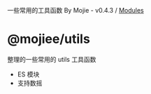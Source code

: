 一些常用的工具函数 By Mojie - v0.4.3 / [Modules](modules.md)

# @mojiee/utils

整理的一些常用的 utils 工具函数

- ES 模块
- 支持数摇
